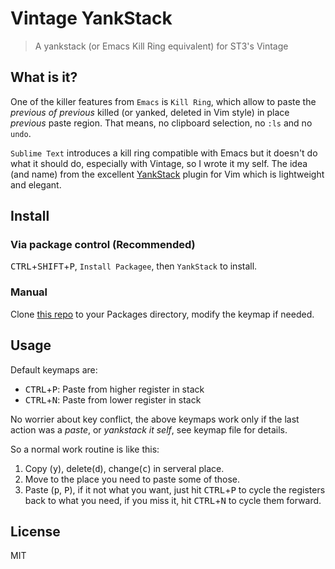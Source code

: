 # Vintage YankStack

>   A yankstack (or Emacs Kill Ring equivalent) for ST3's Vintage

## What is it?
One of the killer features from `Emacs` is `Kill Ring`, which allow to paste the *previous of previous* killed (or yanked, deleted in Vim style) in place *previous* paste region. That means, no clipboard selection, no `:ls` and no `undo`.

`Sublime Text` introduces a kill ring compatible with Emacs but it doesn't do what it should do, especially with Vintage, so I wrote it my self. The idea (and name) from the excellent [YankStack](https://github.com/maxbrunsfeld/vim-yankstack) plugin for Vim which is lightweight and elegant.

## Install
### Via package control (Recommended)
<kbd>CTRL</kbd>+<kbd>SHIFT</kbd>+<kbd>P</kbd>, `Install Packagee`, then `YankStack` to install.

### Manual
Clone [this repo](https://github.com/linktohack/VintageYankStack) to your Packages directory, modify the keymap if needed.

## Usage
Default keymaps are:
- <kbd>CTRL</kbd>+<kbd>P</kbd>: Paste from higher register in stack
- <kbd>CTRL</kbd>+<kbd>N</kbd>: Paste from lower register in stack

No worrier about key conflict, the above keymaps work only if the last action was a *paste*, or *yankstack it self*, see keymap file for details.

So a normal work routine is like this:

1. Copy (<kbd>y</kbd>), delete(<kbd>d</kbd>), change(<kbd>c</kbd>) in serveral place.
2. Move to the place you need to paste some of those.
3. Paste (<kbd>p</kbd>, <kbd>P</kbd>), if it not what you want, just hit <kbd>CTRL</kbd>+<kbd>P</kbd> to cycle the registers back to what you need, if you miss it, hit <kbd>CTRL</kbd>+<kbd>N</kbd> to cycle them forward.

## License
MIT